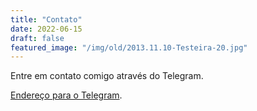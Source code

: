 ```yaml
---
title: "Contato"
date: 2022-06-15
draft: false
featured_image: "/img/old/2013.11.10-Testeira-20.jpg"
---
```


Entre em contato comigo através do Telegram. 

[Endereço para o Telegram](https://dmcamelo.t.me).
